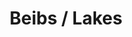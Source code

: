 ---
ee_id_thing: '4399'
site: '1'
type: '2'
inv_num: 2017-074
url: 2017-074-beibs-lakes
title: Beibs / Lakes
year: '2017'
display_year: '2017'
medium: 1920x1080 H.264/MPEG-4 Part 10 looped digital file (from 11 lossless TIFS),
  media player, 65–75” flatscreen, armature, various cables
dims: ''
pitch: ''
ps: ''
live_url: ''
related: ''
youtube: ''
related_code: ''
imgs: beibs-lakes-2017-074-digital-database-dt--ZM6W.jpg
subheading: ''
download: ''
add_credit: ''
commission: ''
layout: things-i-made
---